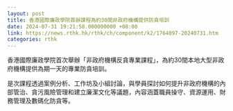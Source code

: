 ```yaml
---
layout: post
title: 香港國際廉政學院首辦課程為約30間非政府機構提供防貪培訓
date: 2024-07-31 19:21:58.000000000 +08:00
link: https://news.rthk.hk/rthk/ch/component/k2/1764097-20240731.htm
categories: rthk
---
```


香港國際廉政學院首次舉辦「非政府機構反貪專業課程」，為約30間本地大型非政府機構提供為期一天的專業防貪培訓。

是次課程透過案例分析、工作坊及小組討論，與學員探討如何提升非政府機構的內部管治、貪污風險管理和建立廉潔文化等議題，內容涵蓋職員操守、資源運用、財務管理及數碼化防貪等。
